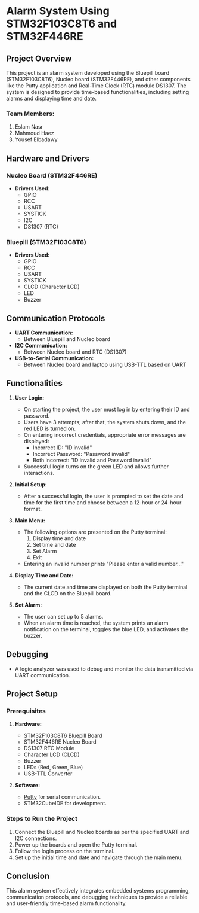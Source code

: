 
# Alarm System Using STM32F103C8T6 and STM32F446RE

## Project Overview

This project is an alarm system developed using the Bluepill board (STM32F103C8T6), Nucleo board (STM32F446RE), and other components like the Putty application and Real-Time Clock (RTC) module DS1307. The system is designed to provide time-based functionalities, including setting alarms and displaying time and date.

### Team Members:
1. Eslam Nasr
2. Mahmoud Haez
3. Yousef Elbadawy

## Hardware and Drivers

### Nucleo Board (STM32F446RE)
- **Drivers Used:**
  - GPIO
  - RCC
  - USART
  - SYSTICK
  - I2C
  - DS1307 (RTC)

### Bluepill (STM32F103C8T6)
- **Drivers Used:**
  - GPIO
  - RCC
  - USART
  - SYSTICK
  - CLCD (Character LCD)
  - LED
  - Buzzer

## Communication Protocols

- **UART Communication:**
  - Between Bluepill and Nucleo board
- **I2C Communication:**
  - Between Nucleo board and RTC (DS1307)
- **USB-to-Serial Communication:**
  - Between Nucleo board and laptop using USB-TTL based on UART

## Functionalities

1. **User Login:**
   - On starting the project, the user must log in by entering their ID and password.
   - Users have 3 attempts; after that, the system shuts down, and the red LED is turned on.
   - On entering incorrect credentials, appropriate error messages are displayed:
     - Incorrect ID: "ID invalid"
     - Incorrect Password: "Password invalid"
     - Both incorrect: "ID invalid and Password invalid"
   - Successful login turns on the green LED and allows further interactions.

2. **Initial Setup:**
   - After a successful login, the user is prompted to set the date and time for the first time and choose between a 12-hour or 24-hour format.

3. **Main Menu:**
   - The following options are presented on the Putty terminal:
     1. Display time and date
     2. Set time and date
     3. Set Alarm
     4. Exit
   - Entering an invalid number prints "Please enter a valid number..."

4. **Display Time and Date:**
   - The current date and time are displayed on both the Putty terminal and the CLCD on the Bluepill board.

5. **Set Alarm:**
   - The user can set up to 5 alarms.
   - When an alarm time is reached, the system prints an alarm notification on the terminal, toggles the blue LED, and activates the buzzer.

## Debugging

- A logic analyzer was used to debug and monitor the data transmitted via UART communication.

## Project Setup

### Prerequisites

1. **Hardware:**
   - STM32F103C8T6 Bluepill Board
   - STM32F446RE Nucleo Board
   - DS1307 RTC Module
   - Character LCD (CLCD)
   - Buzzer
   - LEDs (Red, Green, Blue)
   - USB-TTL Converter

2. **Software:**
   - [Putty](https://www.putty.org) for serial communication.
   -  STM32CubeIDE for development.

### Steps to Run the Project

1. Connect the Bluepill and Nucleo boards as per the specified UART and I2C connections.
2. Power up the boards and open the Putty terminal.
3. Follow the login process on the terminal.
4. Set up the initial time and date and navigate through the main menu.



## Conclusion

This alarm system effectively integrates embedded systems programming, communication protocols, and debugging techniques to provide a reliable and user-friendly time-based alarm functionality.


